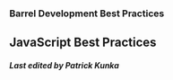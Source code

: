 ### Barrel Development Best Practices

JavaScript Best Practices
-------------------------

##### Last edited by Patrick Kunka 